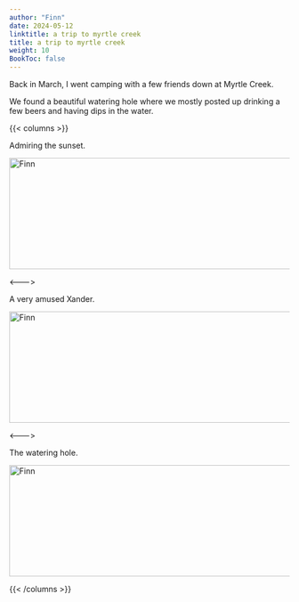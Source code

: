 ```yaml
---
author: "Finn"
date: 2024-05-12
linktitle: a trip to myrtle creek
title: a trip to myrtle creek
weight: 10
BookToc: false
---
```


Back in March, I went camping with a few friends down at Myrtle Creek.

We found a beautiful watering hole where we mostly posted up drinking a few beers and having dips in the water.

{{< columns >}}

Admiring the sunset.

<img src="/images/DSCF1466.jpg" width="750" height="200" alt="Finn">

<--->

A very amused Xander.

<img src="/images/DSCF1359.jpg" width="750" height="200" alt="Finn">

<--->

The watering hole.

<img src="/images/DSCF1393.jpg" width="750" height="200" alt="Finn">

{{< /columns >}}